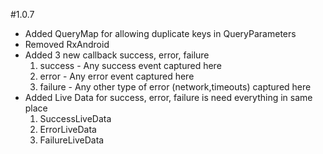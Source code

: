 #1.0.7
* Added QueryMap for allowing duplicate keys in QueryParameters
* Removed RxAndroid 
* Added 3 new callback success, error, failure
  1. success - Any success event captured here
  2. error - Any error event captured here
  3. failure - Any other type of error (network,timeouts) captured here
* Added Live Data for success, error, failure is need everything in same place
  1. SuccessLiveData
  2. ErrorLiveData
  3. FailureLiveData